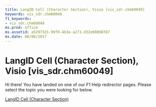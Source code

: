 ```yaml
---
title: LangID Cell (Character Section), Visio [vis_sdr.chm60049]
keywords: vis_sdr.chm60049
f1_keywords:
- vis_sdr.chm60049
ms.prod: office
ms.assetid: a5297321-99f0-4b3e-a271-d32e90898767
ms.date: 06/08/2017
---
```



# LangID Cell (Character Section), Visio [vis_sdr.chm60049]

Hi there! You have landed on one of our F1 Help redirector pages. Please select the topic you were looking for below.

[LangID Cell (Character Section)](http://msdn.microsoft.com/library/c68289b8-ef45-9e1e-12ae-6613587e4990%28Office.15%29.aspx)

